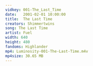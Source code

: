 ```yaml
---
vidkey: 001-The_Last_Time
date:   2001-02-01 10:00:00
title:  The Last Time
creators: Shimmertwins
song: The Last Time
artist: Fuel
width: 640
height: 480
fandoms: Highlander
mp4: Luminosity-001-The-Last-Time.m4v
mp4size: 30.65 MB
---
```


  <div>
  
  </div>
  